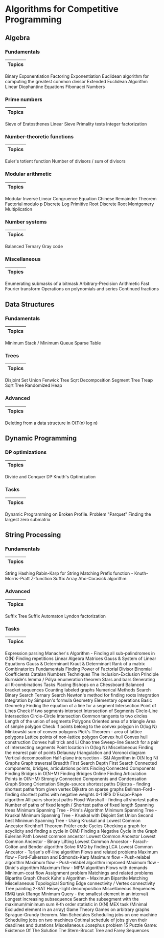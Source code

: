# Algorithms for Competitive Programming

## Algebra
### Fundamentals
| Topics | 
|--------|
Binary Exponentiation
Factoring Exponentiation
Euclidean algorithm for computing the greatest common divisor
Extended Euclidean Algorithm
Linear Diophantine Equations
Fibonacci Numbers

### Prime numbers
| Topics | 
|--------|
Sieve of Eratosthenes
Linear Sieve
Primality tests
Integer factorization
### Number-theoretic functions
| Topics | 
|--------|
Euler's totient function
Number of divisors / sum of divisors

### Modular arithmetic
| Topics | 
|--------|
Modular Inverse
Linear Congruence Equation
Chinese Remainder Theorem
Factorial modulo p
Discrete Log
Primitive Root
Discrete Root
Montgomery Multiplication

### Number systems
| Topics | 
|--------|
Balanced Ternary
Gray code

### Miscellaneous
| Topics | 
|--------|
Enumerating submasks of a bitmask
Arbitrary-Precision Arithmetic
Fast Fourier transform
Operations on polynomials and series
Continued fractions

## Data Structures
### Fundamentals
| Topics | 
|--------|
Minimum Stack / Minimum Queue
Sparse Table
### Trees
| Topics | 
|--------|
Disjoint Set Union
Fenwick Tree
Sqrt Decomposition
Segment Tree
Treap
Sqrt Tree
Randomized Heap

### Advanced
| Topics | 
|--------|
Deleting from a data structure in O(T(n) log n)

## Dynamic Programming

### DP optimizations
| Topics | 
|--------|
Divide and Conquer DP
Knuth's Optimization

### Tasks
| Topics | 
|--------|
Dynamic Programming on Broken Profile. Problem "Parquet"
Finding the largest zero submatrix

## String Processing
### Fundamentals
| Topics | 
|--------|
String Hashing
Rabin-Karp for String Matching
Prefix function - Knuth-Morris-Pratt
Z-function
Suffix Array
Aho-Corasick algorithm

### Advanced
| Topics | 
|--------|
Suffix Tree
Suffix Automaton
Lyndon factorization

### Tasks
| Topics | 
|--------|
Expression parsing
Manacher's Algorithm - Finding all sub-palindromes in O(N)
Finding repetitions
Linear Algebra
Matrices
Gauss & System of Linear Equations
Gauss & Determinant
Kraut & Determinant
Rank of a matrix
Combinatorics
Fundamentals
Finding Power of Factorial Divisor
Binomial Coefficients
Catalan Numbers
Techniques
The Inclusion-Exclusion Principle
Burnside's lemma / Pólya enumeration theorem
Stars and bars
Generating all K-combinations
Tasks
Placing Bishops on a Chessboard
Balanced bracket sequences
Counting labeled graphs
Numerical Methods
Search
Binary Search
Ternary Search
Newton's method for finding roots
Integration
Integration by Simpson's formula
Geometry
Elementary operations
Basic Geometry
Finding the equation of a line for a segment
Intersection Point of Lines
Check if two segments intersect
Intersection of Segments
Circle-Line Intersection
Circle-Circle Intersection
Common tangents to two circles
Length of the union of segments
Polygons
Oriented area of a triangle
Area of simple polygon
Check if points belong to the convex polygon in O(log N)
Minkowski sum of convex polygons
Pick's Theorem - area of lattice polygons
Lattice points of non-lattice polygon
Convex hull
Convex hull construction
Convex hull trick and Li Chao tree
Sweep-line
Search for a pair of intersecting segments
Point location in O(log N)
Miscellaneous
Finding the nearest pair of points
Delaunay triangulation and Voronoi diagram
Vertical decomposition
Half-plane intersection - S&I Algorithm in O(N log N)
Graphs
Graph traversal
Breadth First Search
Depth First Search
Connected components, bridges, articulations points
Finding Connected Components
Finding Bridges in O(N+M)
Finding Bridges Online
Finding Articulation Points in O(N+M)
Strongly Connected Components and Condensation Graph
Strong Orientation
Single-source shortest paths
Dijkstra - finding shortest paths from given vertex
Dijkstra on sparse graphs
Bellman-Ford - finding shortest paths with negative weights
0-1 BFS
D´Esopo-Pape algorithm
All-pairs shortest paths
Floyd-Warshall - finding all shortest paths
Number of paths of fixed length / Shortest paths of fixed length
Spanning trees
Minimum Spanning Tree - Prim's Algorithm
Minimum Spanning Tree - Kruskal
Minimum Spanning Tree - Kruskal with Disjoint Set Union
Second best Minimum Spanning Tree - Using Kruskal and Lowest Common Ancestor
Kirchhoff Theorem
Prüfer code
Cycles
Checking a graph for acyclicity and finding a cycle in O(M)
Finding a Negative Cycle in the Graph
Eulerian Path
Lowest common ancestor
Lowest Common Ancestor
Lowest Common Ancestor - Binary Lifting
Lowest Common Ancestor - Farach-Colton and Bender algorithm
Solve RMQ by finding LCA
Lowest Common Ancestor - Tarjan's off-line algorithm
Flows and related problems
Maximum flow - Ford-Fulkerson and Edmonds-Karp
Maximum flow - Push-relabel algorithm
Maximum flow - Push-relabel algorithm improved
Maximum flow - Dinic's algorithm
Maximum flow - MPM algorithm
Flows with demands
Minimum-cost flow
Assignment problem
Matchings and related problems
Bipartite Graph Check
Kuhn's Algorithm - Maximum Bipartite Matching
Miscellaneous
Topological Sorting
Edge connectivity / Vertex connectivity
Tree painting
2-SAT
Heavy-light decomposition
Miscellaneous
Sequences
RMQ task (Range Minimum Query - the smallest element in an interval)
Longest increasing subsequence
Search the subsegment with the maximum/minimum sum
K-th order statistic in O(N)
MEX task (Minimal Excluded element in an array)
Game Theory
Games on arbitrary graphs
Sprague-Grundy theorem. Nim
Schedules
Scheduling jobs on one machine
Scheduling jobs on two machines
Optimal schedule of jobs given their deadlines and durations
Miscellaneous
Josephus problem
15 Puzzle Game: Existence Of The Solution
The Stern-Brocot Tree and Farey Sequences
